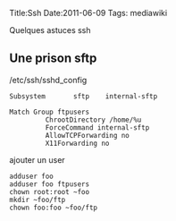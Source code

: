 Title:Ssh
Date:2011-06-09
Tags:  mediawiki

Quelques astuces ssh

Une prison sftp
---------------

/etc/ssh/sshd\_config

    Subsystem       sftp    internal-sftp
     
    Match Group ftpusers
             ChrootDirectory /home/%u
             ForceCommand internal-sftp
             AllowTCPForwarding no
             X11Forwarding no

ajouter un user

`adduser foo`\
`adduser foo ftpusers`\
`chown root:root ~foo`\
`mkdir ~foo/ftp`\
`chown foo:foo ~foo/ftp`

